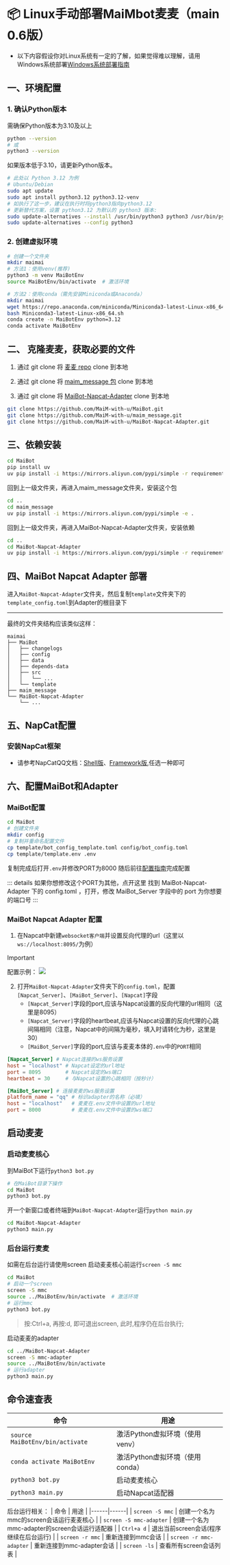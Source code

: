# 📦 Linux手动部署MaiMbot麦麦（main 0.6版）

- 以下内容假设你对Linux系统有一定的了解，如果觉得难以理解，请用Windows系统部署[Windows系统部署指南](mmc_deploy_windows)

## 一、环境配置

### 1️. 确认Python版本

需确保Python版本为3.10及以上

```bash
python --version
# 或
python3 --version
```

如果版本低于3.10，请更新Python版本。

```bash
# 此处以 Python 3.12 为例
# Ubuntu/Debian
sudo apt update
sudo apt install python3.12 python3.12-venv
# 如执行了这一步，建议在执行时将python3指向python3.12
# 更新替代方案，设置 python3.12 为默认的 python3 版本:
sudo update-alternatives --install /usr/bin/python3 python3 /usr/bin/python3.12
sudo update-alternatives --config python3
```

### 2. 创建虚拟环境
```bash
# 创建一个文件夹
mkdir maimai
# 方法1：使用venv(推荐)
python3 -m venv MaiBotEnv
source MaiBotEnv/bin/activate  # 激活环境

# 方法2：使用conda（需先安装Miniconda或Anaconda）
mkdir maimai
wget https://repo.anaconda.com/miniconda/Miniconda3-latest-Linux-x86_64.sh
bash Miniconda3-latest-Linux-x86_64.sh
conda create -n MaiBotEnv python=3.12
conda activate MaiBotEnv
```
## 二、 克隆麦麦，获取必要的文件
1. 通过 git clone 将 [麦麦 repo](https://github.com/MaiM-with-u/MaiBot) clone 到本地

2. 通过 git clone 将 [maim_message 包](https://github.com/MaiM-with-u/maim_message) clone 到本地

3. 通过 git clone 将 [MaiBot-Napcat-Adapter](https://github.com/MaiM-with-u/MaiBot-Napcat-Adapter) clone 到本地
```bash
git clone https://github.com/MaiM-with-u/MaiBot.git
git clone https://github.com/MaiM-with-u/maim_message.git
git clone https://github.com/MaiM-with-u/MaiBot-Napcat-Adapter.git
```
## 三、依赖安装
```bash
cd MaiBot
pip install uv
uv pip install -i https://mirrors.aliyun.com/pypi/simple -r requirements.txt
```
回到上一级文件夹，再进入maim_message文件夹，安装这个包
```bash
cd ..
cd maim_message
uv pip install -i https://mirrors.aliyun.com/pypi/simple -e .
```
回到上一级文件夹，再进入MaiBot-Napcat-Adapter文件夹，安装依赖
```bash
cd ..
cd MaiBot-Napcat-Adapter
uv pip install -i https://mirrors.aliyun.com/pypi/simple -r requirements.txt
```
## 四、MaiBot Napcat Adapter 部署

进入`MaiBot-Napcat-Adapter`文件夹，然后复制`template`文件夹下的`template_config.toml`到Adapter的根目录下

<hr class="custom_hr"/>

最终的文件夹结构应该类似这样：
```
maimai
├── MaiBot
│   ├── changelogs
│   ├── config
│   ├── data
│   ├── depends-data
│   ├── src
│   │   └── ...
│   └── template
├── maim_message
└── MaiBot-Napcat-Adapter
    └── ...
```

## 五、NapCat配置

###  **安装NapCat框架**

- 请参考NapCatQQ文档：[Shell版](https://www.napcat.wiki/guide/boot/Shell)、[Framework版](https://www.napcat.wiki/guide/boot/Framework),任选一种即可

## 六、配置MaiBot和Adapter

### MaiBot配置

```bash
cd MaiBot
# 创建文件夹
mkdir config
# 复制并重命名配置文件
cp template/bot_config_template.toml config/bot_config.toml
cp template/template.env .env
```
复制完成后打开`.env`并修改PORT为8000
随后前往[配置指南](/manual/configuration/index)完成配置

::: details 如果你想修改这个PORT为其他，点开这里
找到 MaiBot-Napcat-Adapter 下的 config.toml ，打开，修改 MaiBot_Server 字段中的 port 为你想要的端口号
:::

### MaiBot Napcat Adapter 配置

1. 在Napcat中新建`websocket客户端`并设置反向代理的url（这里以`ws://localhost:8095/`为例）
> [!IMPORTANT]
> 配置示例：
> ![](/images/napcat_websockets_client.png)
2. 打开`MaiBot-Napcat-Adapter`文件夹下的`config.toml`，配置`[Napcat_Server]`、`[MaiBot_Server]`、`[Napcat]`字段
    - `[Napcat_Server]`字段的port,应该与Napcat设置的反向代理的url相同（这里是8095）
    - `[Napcat_Server]`字段的heartbeat,应该与Napcat设置的反向代理的心跳间隔相同（注意，Napcat中的间隔为毫秒，填入时请转化为秒，这里是30）
    - `[MaiBot_Server]`字段的port,应该与麦麦本体的`.env`中的`PORT`相同
```toml
[Napcat_Server] # Napcat连接的ws服务设置
host = "localhost" # Napcat设定的url地址
port = 8095        # Napcat设定的ws端口
heartbeat = 30     # 与Napcat设置的心跳相同（按秒计）

[MaiBot_Server] # 连接麦麦的ws服务设置
platform_name = "qq" # 标识adapter的名称（必填）
host = "localhost"   # 麦麦在.env文件中设置的url地址
port = 8000          # 麦麦在.env文件中设置的ws端口
```

## 启动麦麦

### 启动麦麦核心
到MaiBot下运行`python3 bot.py`
```bash
# 在MaiBot目录下操作
cd MaiBot
python3 bot.py
```
开一个新窗口或者终端到`MaiBot-Napcat-Adapter`运行`python main.py`
```bash
cd MaiBot-Napcat-Adapter
python3 main.py
```

### 后台运行麦麦
如需在后台运行请使用screen
启动麦麦核心前运行`screen -S mmc`
```bash
cd MaiBot
# 启动一个screen
screen -S mmc
source ../MaiBotEnv/bin/activate  # 激活环境
# 运行mmc
python3 bot.py
```
> 按:Ctrl+a, 再按:d, 即可退出screen, 此时,程序仍在后台执行;  

启动麦麦的adapter
```bash
cd ../MaiBot-Napcat-Adapter
screen -S mmc-adapter
source ../MaiBotEnv/bin/activate
# 运行adapter
python3 main.py
```

## 命令速查表

| 命令 | 用途 |
|------|------|
| `source MaiBotEnv/bin/activate` | 激活Python虚拟环境（使用venv） |
| `conda activate MaiBotEnv` | 激活Python虚拟环境（使用conda） |
| `python3 bot.py` | 启动麦麦核心 |
| `python3 main.py` | 启动Napcat适配器|

后台运行相关：
| 命令 | 用途 |
|------|------|
| `screen -S mmc` | 创建一个名为mmc的screen会话运行麦麦核心 |
| `screen -S mmc-adapter` | 创建一个名为mmc-adapter的screen会话运行适配器 |
| `Ctrl+a d` | 退出当前screen会话(程序继续在后台运行) |
| `screen -r mmc` | 重新连接到mmc会话 |
| `screen -r mmc-adapter` | 重新连接到mmc-adapter会话 |
| `screen -ls` | 查看所有screen会话列表 |
